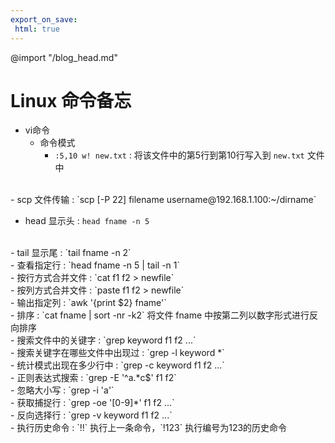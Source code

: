 ```yaml
---
export_on_save:
 html: true
---
```

@import "/blog_head.md"

# Linux 命令备忘


- vi命令
    - 命令模式
        - `:5,10 w! new.txt` : 将该文件中的第5行到第10行写入到 `new.txt` 文件中
<br>
- scp 文件传输 : `scp [-P 22] filename username@192.168.1.100:~/dirname`
<br>

- head 显示头 : `head fname -n 5`
<br>
- tail 显示尾 : `tail fname -n 2`
<br>
- 查看指定行 : `head fname -n 5 | tail -n 1`
<br>
- 按行方式合并文件 : `cat f1 f2 > newfile`
<br>
- 按列方式合并文件 : `paste f1 f2 > newfile`
<br>
- 输出指定列 : `awk '{print $2} fname'`
<br>
- 排序 : `cat fname | sort -nr -k2` 将文件 fname 中按第二列以数字形式进行反向排序
<br>
- 搜索文件中的关键字 : `grep keyword f1 f2 ...`
<br>
- 搜索关键字在哪些文件中出现过 : `grep -l keyword *`
<br>
- 统计模式出现在多少行中 : `grep -c keyword f1 f2 ...`
<br>
- 正则表达式搜索 : `grep -E '^a.*c$' f1 f2`
<br>
- 忽略大小写 : `grep -i 'a'`
<br>
- 获取捕捉行 : `grep -oe '[0-9]*' f1 f2 ...`
<br>
- 反向选择行 : `grep -v keyword f1 f2 ...` 
<br>
- 执行历史命令 : `!!` 执行上一条命令，`!123` 执行编号为123的历史命令


